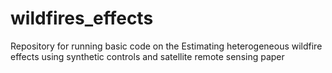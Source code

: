# wildfires_effects
Repository for running basic code on the Estimating heterogeneous wildfire effects using synthetic controls and satellite remote sensing paper
